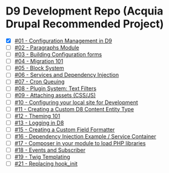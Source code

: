 D9 Development Repo (Acquia Drupal Recommended Project)
====
- [x] [#01 - Configuration Management in D9](https://github.com/amansrivastava/d9-dev/issues/1)
- [ ] [#02 ­- Paragraphs Module](https://github.com/amansrivastava/d9-dev/issues/2)
- [ ] [#03 ­- Building Configuration forms](https://github.com/amansrivastava/d9-dev/issues/3)
- [ ] [#04 ­- Migration 101](https://github.com/amansrivastava/d9-dev/issues/4)
- [ ] [#05 ­- Block System](https://github.com/amansrivastava/d9-dev/issues/5)
- [ ] [#06 ­- Services and Dependency Injection](https://github.com/amansrivastava/d9-dev/issues/6)
- [ ] [#07 ­- Cron Queuing](https://github.com/amansrivastava/d9-dev/issues/11)
- [ ] [#08 ­- Plugin System: Text Filters](https://github.com/amansrivastava/d9-dev/issues/12)
- [ ] [#09 ­- Attaching assets (CSS/JS)](https://github.com/amansrivastava/d9-dev/issues/13)
- [ ] [#10 ­- Configuring your local site for Development](https://github.com/amansrivastava/d9-dev/issues/14)
- [ ] [#11 ­- Creating a Custom D8 Content Entity Type](https://github.com/amansrivastava/d9-dev/issues/15)
- [ ] [#12 ­- Theming 101](https://github.com/amansrivastava/d9-dev/issues/16) 
- [ ] [#13 ­- Logging in D8](https://github.com/amansrivastava/d9-dev/issues/18)
- [ ] [#15 ­- Creating a Custom Field Formatter](https://github.com/amansrivastava/d9-dev/issues/19)
- [ ] [#16 ­- Dependency Injection Example / Service Container](https://github.com/amansrivastava/d9-dev/issues/20)
- [ ] [#17 ­- Composer in your module to load PHP libraries](https://github.com/amansrivastava/d9-dev/issues/21)
- [ ] [#18 ­- Events and Subscriber](https://github.com/amansrivastava/d9-dev/issues/22)
- [ ] [#19 ­- Twig Templating](https://github.com/amansrivastava/d9-dev/issues/23)
- [ ] [#21 ­- Replacing hook_init](https://github.com/amansrivastava/d9-dev/issues/24)
